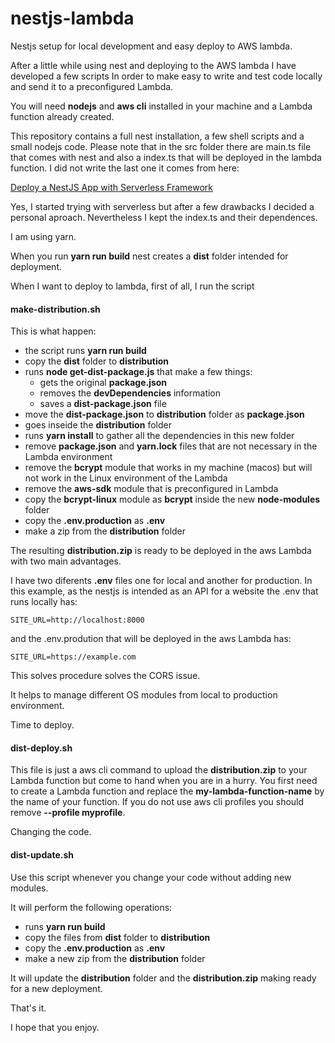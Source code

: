 # nestjs-lambda
Nestjs setup for local development and easy deploy to AWS lambda.

After a little while using nest and deploying to the AWS lambda I have developed a few scripts In order to make easy to write and test code locally and send it to a preconfigured Lambda.

You will need **nodejs** and **aws cli** installed in your machine and a Lambda function already created.

This repository contains a full nest installation, a few shell scripts and a small nodejs code. Please note that in the src folder there are main.ts file that comes with nest and also a index.ts that will be deployed in the lambda function. I did not write the last one it comes from here:

<a href="https://blog.theodo.com/2019/06/deploy-a-nestjs-app-in-5-minutes-with-serverless-framework/" target="blank">Deploy a NestJS App with Serverless Framework</a>

Yes, I started trying with serverless but after a few drawbacks I decided a personal aproach. Nevertheless I kept the index.ts and their dependences.

I am using yarn. 

When you run **yarn run build** nest creates a **dist** folder intended for deployment.

When I want to deploy to lambda, first of all, I run the script

#### make-distribution.sh

This is what happen:

- the script runs **yarn run build**
- copy the **dist** folder to **distribution**
- runs **node get-dist-package.js** that make a few things:
  - gets the original **package.json**
  - removes the **devDependencies** information
  - saves a **dist-package.json** file
- move the **dist-package.json** to **distribution** folder as **package.json**
- goes inseide the **distribution** folder
- runs **yarn install** to gather all the dependencies in this new folder
- remove **package.json** and **yarn.lock** files that are not necessary in the Lambda environment
- remove the **bcrypt** module that works in my machine (macos) but will not work in the Linux environment of the Lambda
- remove the **aws-sdk** module that is preconfigured in Lambda
- copy the **bcrypt-linux** module as **bcrypt** inside the new **node-modules** folder
- copy the **.env.production** as **.env**
- make a zip from the **distribution** folder

The resulting **distribution.zip** is ready to be deployed in the aws Lambda with two main advantages.

I have two diferents **.env** files one for local and another for production. In this example, as the nestjs is intended as an API for a website the .env that runs locally has:

    SITE_URL=http://localhost:8000
    
and the .env.prodution that will be deployed in the aws Lambda has:

    SITE_URL=https://example.com
    
This solves procedure solves the CORS issue.

It helps to manage different OS modules from local to production environment.

Time to deploy.

#### dist-deploy.sh

This file is just a aws cli command to upload the **distribution.zip** to your Lambda function but come to hand when you are in a hurry.
You first need to create a Lambda function and replace the **my-lambda-function-name** by the name of your function. If you do not use aws cli profiles you should remove **--profile myprofile**.

Changing the code.

#### dist-update.sh

Use this script whenever you change your code without adding new modules.

It will perform the following operations:

- runs **yarn run build**
- copy the files from **dist** folder to **distribution**
- copy the **.env.production** as **.env**
- make a new zip from the **distribution** folder

It will update the **distribution** folder and the **distribution.zip** making ready for a new deployment.

That's it.

I hope that you enjoy.


